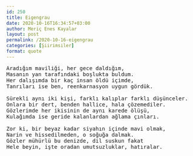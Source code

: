 ```yaml
---
id: 250
title: Eigengrau
date: 2020-10-16T16:34:57+03:00
author: Meriç Enes Kayalar
layout: post
permalink: /2020-10-16-eigengrau
categories: [Şiirimsiler]
format: quote
---
```



<pre>Aradığım maviliği, her gece daldığım,
Masanın yan tarafındaki boşlukta buldum.
Her dalışımda bir kaç insan öldü içimde,
Tanrıları ise ben, reenkarnasyon uygun gördük.
 
Sürekli aynı iki kişi, farklı kalıplar farklı düşünceler.
Onlara bir dert, benden hallice, hala çözemediler.
Gözlerimde her ikisinin de aynı karede ölüşü,
Kulağımda ise geride kalanlardan ağlama çınları.
 
Zor ki, bir beyaz kadar siyahın içinde mavi olmak,
Narin ve hissedilmeden, o soğuğa dalmak.
Gözler mühürlü bu denizde, dil suskun fakat
Hele beyin, işte oradan umutsuzluklar, hatıralar.</pre>